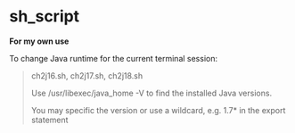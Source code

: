 # sh_script

**For my own use**

To change Java runtime for the current terminal session:

> ch2j16.sh, ch2j17.sh, ch2j18.sh
> 
> Use /usr/libexec/java_home -V to find the installed Java versions.
> 
> You may specific the version or use a wildcard, e.g. 1.7* in the
> export statement
